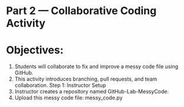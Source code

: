 # Part 2 — Collaborative Coding Activity
# Objectives:
1.	Students will collaborate to fix and improve a messy code file using GitHub.
2.	This activity introduces branching, pull requests, and team collaboration.
Step 1: Instructor Setup
1.	Instructor creates a repository named GitHub-Lab-MessyCode.
2.	Upload this messy code file:
messy_code.py
